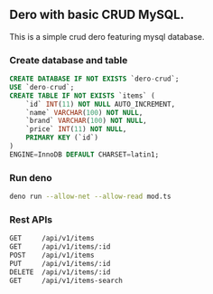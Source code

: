 ## Dero with basic CRUD MySQL.
This is a simple crud dero featuring mysql database.

### Create database and table

```sql
CREATE DATABASE IF NOT EXISTS `dero-crud`;
USE `dero-crud`;
CREATE TABLE IF NOT EXISTS `items` (
	`id` INT(11) NOT NULL AUTO_INCREMENT,
	`name` VARCHAR(100) NOT NULL,
	`brand` VARCHAR(100) NOT NULL,
	`price` INT(11) NOT NULL,
	PRIMARY KEY (`id`)
)
ENGINE=InnoDB DEFAULT CHARSET=latin1;
```

### Run deno
```bash
deno run --allow-net --allow-read mod.ts
```

### Rest APIs
```bash
GET     /api/v1/items
GET     /api/v1/items/:id
POST    /api/v1/items
PUT     /api/v1/items/:id
DELETE  /api/v1/items/:id
GET     /api/v1/items-search
```
